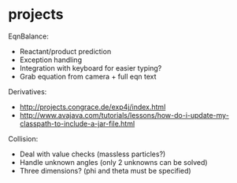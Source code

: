 # projects

EqnBalance:

  - Reactant/product prediction
  - Exception handling
  - Integration with keyboard for easier typing?
  - Grab equation from camera + full eqn text
  
Derivatives:

  - http://projects.congrace.de/exp4j/index.html
  - http://www.avajava.com/tutorials/lessons/how-do-i-update-my-classpath-to-include-a-jar-file.html

Collision:

  - Deal with value checks (massless particles?)
  - Handle unknown angles (only 2 unknowns can be solved)
  - Three dimensions? (phi and theta must be specified)
